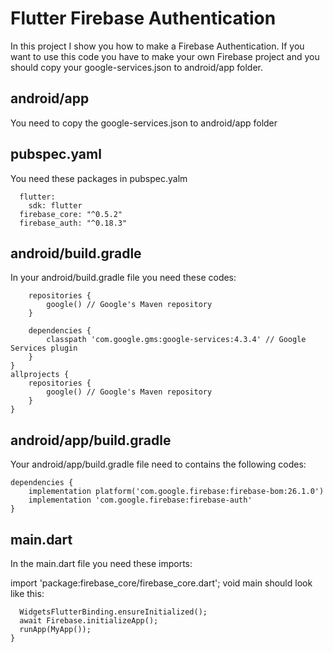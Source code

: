 # Flutter Firebase Authentication

In this project I show you how to make a Firebase Authentication. If you want to use this code you have to make your own Firebase project and you should copy your google-services.json to android/app folder.

## android/app
You need to copy the google-services.json to android/app folder

## pubspec.yaml
You need these packages in pubspec.yalm

```dependencies:
  flutter:
    sdk: flutter
  firebase_core: "^0.5.2"
  firebase_auth: "^0.18.3"
```
## android/build.gradle
In your android/build.gradle file you need these codes:

```buildscript {
    repositories {
        google() // Google's Maven repository
    }

    dependencies {
        classpath 'com.google.gms:google-services:4.3.4' // Google Services plugin
    }
}
allprojects {
    repositories {
        google() // Google's Maven repository
    }
}
```
## android/app/build.gradle
Your android/app/build.gradle file need to contains the following codes:

```apply plugin: 'com.google.gms.google-services' // Google Services plugin
dependencies {
    implementation platform('com.google.firebase:firebase-bom:26.1.0')
    implementation 'com.google.firebase:firebase-auth'
}
```
## main.dart
In the main.dart file you need these imports:

import 'package:firebase_core/firebase_core.dart';
void main should look like this:

```void main() async {
  WidgetsFlutterBinding.ensureInitialized();
  await Firebase.initializeApp();
  runApp(MyApp());
}
```
